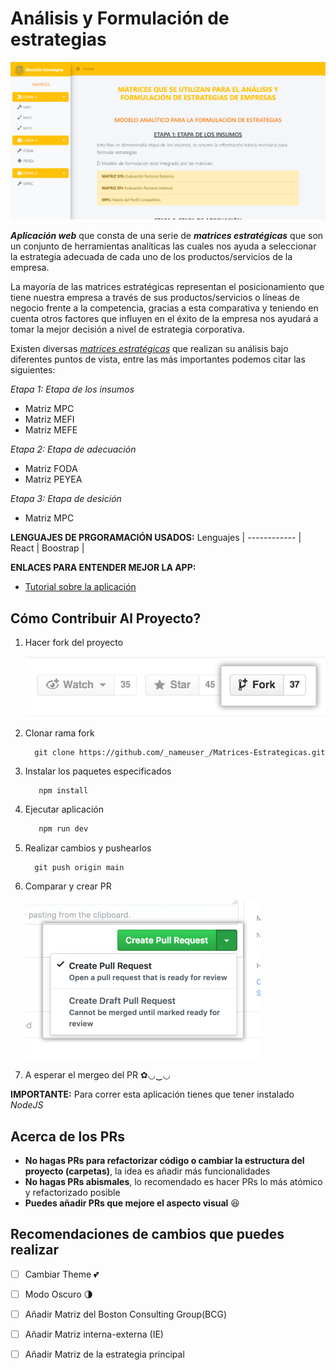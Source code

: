 # Análisis y Formulación de estrategias

[![Aplicativo Web](./public/images/appweb.png)](https://www.matricesestrategicas.com)

**_Aplicación web_** que consta de una serie de **_matrices estratégicas_** que son un conjunto de herramientas analíticas las cuales nos ayuda a seleccionar la estrategia adecuada de cada uno de los productos/servicios de la empresa.

La mayoría de las matrices estratégicas representan el posicionamiento que tiene nuestra empresa a través de sus productos/servicios o líneas de negocio frente a la competencia, gracias a esta comparativa y teniendo en cuenta otros factores que influyen en el éxito de la empresa nos ayudará a tomar la mejor decisión a nivel de estrategia corporativa.

Existen diversas [_matrices estratégicas_](https://slideplayer.es/slide/13899379/85/images/23/Modelo+analítico+para+la+formulación+de+estrategias.jpg) que realizan su análisis bajo diferentes puntos de vista, entre las más importantes podemos citar las siguientes:

_Etapa 1: Etapa de los insumos_
* Matriz MPC
* Matriz MEFI
* Matriz MEFE

_Etapa 2: Etapa de adecuación_
* Matriz FODA
* Matriz PEYEA

_Etapa 3: Etapa de desición_
* Matriz MPC

**LENGUAJES DE PRGORAMACIÓN USADOS:**
Lenguajes |
------------ | 
React | 
Boostrap |

**ENLACES PARA ENTENDER MEJOR LA APP:**
* [Tutorial sobre la aplicación](https://www.youtube.com/watch?v=XeAfkhQOBUA)

## Cómo Contribuir Al Proyecto? 
1. Hacer fork del proyecto

    ![Fork](./public/images/fork.png)

2. Clonar rama fork
    ```git
      git clone https://github.com/_nameuser_/Matrices-Estrategicas.git
    ```
3. Instalar los paquetes especificados

   ```bash
      npm install
   ```
4. Ejecutar aplicación
   ```bash
      npm run dev
   ```
5. Realizar cambios y pushearlos
    ```git
      git push origin main
    ```
6. Comparar y crear PR

   ![Fork](./public/images/pull-request.png)
  
7. A esperar el mergeo del PR ✿◡‿◡

**IMPORTANTE:** Para correr esta aplicación tienes que tener instalado _NodeJS_

## Acerca de los PRs
  * **No hagas PRs para refactorizar código o cambiar la estructura del proyecto (carpetas)**, la idea es añadir más funcionalidades
  * **No hagas PRs abismales**, lo recomendado es hacer PRs lo más atómico y refactorizado posible 
  * **Puedes añadir PRs que mejore el aspecto visual** :satisfied:

## Recomendaciones de cambios que puedes realizar
- [ ] Cambiar Theme :two_hearts:
- [ ] Modo Oscuro :last_quarter_moon:
- [ ] Añadir Matriz del Boston Consulting Group(BCG)
- [ ] Añadir Matriz interna-externa (IE)
- [ ] Añadir Matriz de la estrategia principal






  




